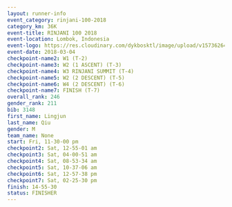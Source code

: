 ```yaml
---
layout: runner-info 
event_category: rinjani-100-2018 
category_km: 36K 
event-title: RINJANI 100 2018 
event-location: Lombok, Indonesia 
event-logo: https://res.cloudinary.com/dykbosktl/image/upload/v1573626435/Logo/Rinjani_eoufbh.png 
event-date: 2018-03-04 
checkpoint-name2: W1 (T-2) 
checkpoint-name3: W2 (1 ASCENT) (T-3) 
checkpoint-name4: W3 RINJANI SUMMIT (T-4) 
checkpoint-name5: W2 (2 DESCENT) (T-5) 
checkpoint-name6: W4 (2 DESCENT) (T-6) 
checkpoint-name7: FINISH (T-7) 
overall_rank: 246
gender_rank: 211
bib: 3148
first_name: Lingjun
last_name: Qiu
gender: M
team_name: None
start: Fri, 11-30-00 pm
checkpoint2: Sat, 12-55-01 am
checkpoint3: Sat, 04-00-51 am
checkpoint4: Sat, 08-53-34 am
checkpoint5: Sat, 10-37-06 am
checkpoint6: Sat, 12-57-38 pm
checkpoint7: Sat, 02-25-30 pm
finish: 14-55-30
status: FINISHER
---
```

